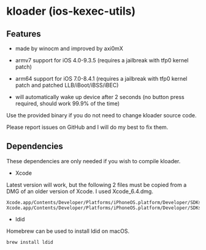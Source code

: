# kloader (ios-kexec-utils)

## Features

* made by winocm and improved by axi0mX

* armv7 support for iOS 4.0-9.3.5 (requires a jailbreak with tfp0 kernel patch)

* arm64 support for iOS 7.0-8.4.1 (requires a jailbreak with tfp0 kernel patch and patched LLB/iBoot/iBSS/iBEC)

* will automatically wake up device after 2 seconds (no button press required, should work 99.9% of the time)

Use the provided binary if you do not need to change kloader source code.

Please report issues on GitHub and I will do my best to fix them.


## Dependencies

These dependencies are only needed if you wish to compile kloader.

* Xcode

Latest version will work, but the following 2 files must be copied from a DMG of an older version of Xcode. I used Xcode_6.4.dmg.

```
Xcode.app/Contents/Developer/Platforms/iPhoneOS.platform/Developer/SDKs/iPhoneOS.sdk/usr/lib/libgcc_s.1.dylib
Xcode.app/Contents/Developer/Platforms/iPhoneOS.platform/Developer/SDKs/iPhoneOS.sdk/usr/lib/crt1.3.1.o
```

* ldid

Homebrew can be used to install ldid on macOS.

```
brew install ldid
```
